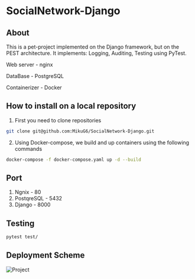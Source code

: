 # SocialNetwork-Django

## About

This is a pet-project implemented on the Django framework, but on the PEST architecture.
It implements: Logging, Auditing, Testing using PyTest.

Web server - nginx

DataBase - PostgreSQL

Containerizer - Docker


## How to install on a local repository
1) First you need to clone repositories

```bash
git clone git@github.com:MikuG6/SocialNetwork-Django.git
```

2) Using Docker-compose, we build and up containers using the following commands

```bash
docker-compose -f docker-compose.yaml up -d --build
```

## Port

1) Ngnix - 80
2) PostqreSQL - 5432
3) Django - 8000

## Testing

```bash
pytest test/
```

## Deployment Scheme

![Project](..%2F..%2F%D0%97%D0%B0%D0%B3%D1%80%D1%83%D0%B7%D0%BA%D0%B8%2FProject.png)
